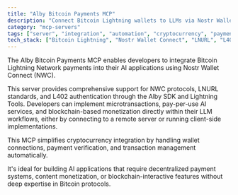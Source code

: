 ```yaml
---
title: "Alby Bitcoin Payments MCP"
description: "Connect Bitcoin Lightning wallets to LLMs via Nostr Wallet Connect for seamless cryptocurrency payments."
category: "mcp-servers"
tags: ["server", "integration", "automation", "cryptocurrency", "payments", "blockchain", "AI"]
tech_stack: ["Bitcoin Lightning", "Nostr Wallet Connect", "LNURL", "L402", "Alby SDK", "Lightning Tools"]
---
```


The Alby Bitcoin Payments MCP enables developers to integrate Bitcoin Lightning Network payments into their AI applications using Nostr Wallet Connect (NWC). 

This server provides comprehensive support for NWC protocols, LNURL standards, and L402 authentication through the Alby SDK and Lightning Tools. Developers can implement microtransactions, pay-per-use AI services, and blockchain-based monetization directly within their LLM workflows, either by connecting to a remote server or running client-side implementations.

This MCP simplifies cryptocurrency integration by handling wallet connections, payment verification, and transaction management automatically. 

It's ideal for building AI applications that require decentralized payment systems, content monetization, or blockchain-interactive features without deep expertise in Bitcoin protocols.